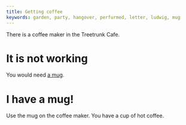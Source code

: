 ```yaml
---
title: Getting coffee
keywords: garden, party, hangover, perfurmed, letter, ludwig, mug
---
```


There is a coffee maker in the Treetrunk Cafe.

# It is not working
You would need [a mug](045-mug.md).

# I have a mug!
Use the mug on the coffee maker. You have a cup of hot coffee.

